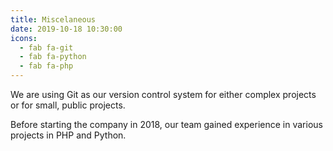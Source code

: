 ```yaml
---
title: Miscelaneous
date: 2019-10-18 10:30:00
icons:
  - fab fa-git
  - fab fa-python
  - fab fa-php
---
```


We are using Git as our version control system for either complex projects or for small, public projects.

Before starting the company in 2018, our team gained experience in various projects in PHP and Python.
